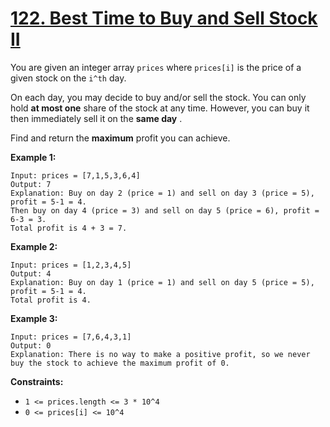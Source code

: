 # [122. Best Time to Buy and Sell Stock II](https://leetcode.com/problems/best-time-to-buy-and-sell-stock-ii/description/)

You are given an integer array `prices` where `prices[i]` is the price of a given stock on the `i^th` day.

On each day, you may decide to buy and/or sell the stock. You can only hold **at most one**  share of the stock at any time. However, you can buy it then immediately sell it on the **same day** .

Find and return the **maximum**  profit you can achieve.

**Example 1:** 

```
Input: prices = [7,1,5,3,6,4]
Output: 7
Explanation: Buy on day 2 (price = 1) and sell on day 3 (price = 5), profit = 5-1 = 4.
Then buy on day 4 (price = 3) and sell on day 5 (price = 6), profit = 6-3 = 3.
Total profit is 4 + 3 = 7.
```

**Example 2:** 

```
Input: prices = [1,2,3,4,5]
Output: 4
Explanation: Buy on day 1 (price = 1) and sell on day 5 (price = 5), profit = 5-1 = 4.
Total profit is 4.
```

**Example 3:** 

```
Input: prices = [7,6,4,3,1]
Output: 0
Explanation: There is no way to make a positive profit, so we never buy the stock to achieve the maximum profit of 0.
```

**Constraints:** 

- `1 <= prices.length <= 3 * 10^4`
- `0 <= prices[i] <= 10^4`